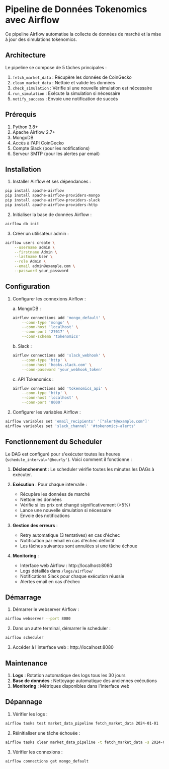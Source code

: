 # Pipeline de Données Tokenomics avec Airflow

Ce pipeline Airflow automatise la collecte de données de marché et la mise à jour des simulations tokenomics.

## Architecture

Le pipeline se compose de 5 tâches principales :
1. `fetch_market_data` : Récupère les données de CoinGecko
2. `clean_market_data` : Nettoie et valide les données
3. `check_simulation` : Vérifie si une nouvelle simulation est nécessaire
4. `run_simulation` : Exécute la simulation si nécessaire
5. `notify_success` : Envoie une notification de succès

## Prérequis

1. Python 3.8+
2. Apache Airflow 2.7+
3. MongoDB
4. Accès à l'API CoinGecko
5. Compte Slack (pour les notifications)
6. Serveur SMTP (pour les alertes par email)

## Installation

1. Installer Airflow et ses dépendances :
```bash
pip install apache-airflow
pip install apache-airflow-providers-mongo
pip install apache-airflow-providers-slack
pip install apache-airflow-providers-http
```

2. Initialiser la base de données Airflow :
```bash
airflow db init
```

3. Créer un utilisateur admin :
```bash
airflow users create \
    --username admin \
    --firstname Admin \
    --lastname User \
    --role Admin \
    --email admin@example.com \
    --password your_password
```

## Configuration

1. Configurer les connexions Airflow :

   a. MongoDB :
   ```bash
   airflow connections add 'mongo_default' \
       --conn-type 'mongo' \
       --conn-host 'localhost' \
       --conn-port '27017' \
       --conn-schema 'tokenomics'
   ```

   b. Slack :
   ```bash
   airflow connections add 'slack_webhook' \
       --conn-type 'http' \
       --conn-host 'hooks.slack.com' \
       --conn-password 'your_webhook_token'
   ```

   c. API Tokenomics :
   ```bash
   airflow connections add 'tokenomics_api' \
       --conn-type 'http' \
       --conn-host 'localhost' \
       --conn-port '8000'
   ```

2. Configurer les variables Airflow :
```bash
airflow variables set 'email_recipients' '["alert@example.com"]'
airflow variables set 'slack_channel' '#tokenomics-alerts'
```

## Fonctionnement du Scheduler

Le DAG est configuré pour s'exécuter toutes les heures (`schedule_interval='@hourly'`). Voici comment il fonctionne :

1. **Déclenchement** : Le scheduler vérifie toutes les minutes les DAGs à exécuter.

2. **Exécution** : Pour chaque intervalle :
   - Récupère les données de marché
   - Nettoie les données
   - Vérifie si les prix ont changé significativement (>5%)
   - Lance une nouvelle simulation si nécessaire
   - Envoie des notifications

3. **Gestion des erreurs** :
   - Retry automatique (3 tentatives) en cas d'échec
   - Notification par email en cas d'échec définitif
   - Les tâches suivantes sont annulées si une tâche échoue

4. **Monitoring** :
   - Interface web Airflow : http://localhost:8080
   - Logs détaillés dans `/logs/airflow/`
   - Notifications Slack pour chaque exécution réussie
   - Alertes email en cas d'échec

## Démarrage

1. Démarrer le webserver Airflow :
```bash
airflow webserver --port 8080
```

2. Dans un autre terminal, démarrer le scheduler :
```bash
airflow scheduler
```

3. Accéder à l'interface web : http://localhost:8080

## Maintenance

1. **Logs** : Rotation automatique des logs tous les 30 jours
2. **Base de données** : Nettoyage automatique des anciennes exécutions
3. **Monitoring** : Métriques disponibles dans l'interface web

## Dépannage

1. Vérifier les logs :
```bash
airflow tasks test market_data_pipeline fetch_market_data 2024-01-01
```

2. Réinitialiser une tâche échouée :
```bash
airflow tasks clear market_data_pipeline -t fetch_market_data -s 2024-01-01
```

3. Vérifier les connexions :
```bash
airflow connections get mongo_default
``` 